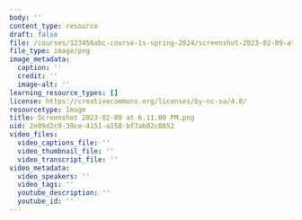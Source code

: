```yaml
---
body: ''
content_type: resource
draft: false
file: /courses/123456abc-course-1s-spring-2024/screenshot-2023-02-09-at-61100-pm.png
file_type: image/png
image_metadata:
  caption: ''
  credit: ''
  image-alt: ''
learning_resource_types: []
license: https://creativecommons.org/licenses/by-nc-sa/4.0/
resourcetype: Image
title: Screenshot 2023-02-09 at 6.11.00 PM.png
uid: 2e09d2c9-39ce-4151-a158-bf7ab02c8852
video_files:
  video_captions_file: ''
  video_thumbnail_file: ''
  video_transcript_file: ''
video_metadata:
  video_speakers: ''
  video_tags: ''
  youtube_description: ''
  youtube_id: ''
---
```

